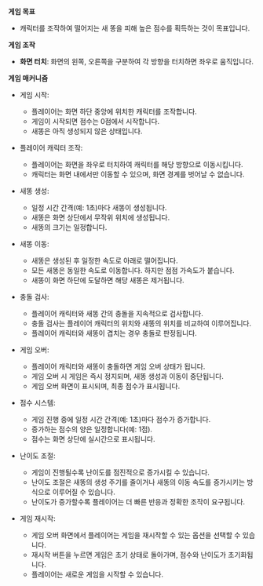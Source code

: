 **게임 목표**

- 캐릭터를 조작하여 떨어지는 새 똥을 피해 높은 점수를 획득하는 것이 목표입니다.

**게임 조작**

- **화면 터치**: 화면의 왼쪽, 오른쪽을 구분하여 각 방향을 터치하면 좌우로 움직입니다.

**게임 매커니즘**

- 게임 시작:

  - 플레이어는 화면 하단 중앙에 위치한 캐릭터를 조작합니다.
  - 게임이 시작되면 점수는 0점에서 시작합니다.
  - 새똥은 아직 생성되지 않은 상태입니다.

- 플레이어 캐릭터 조작:

  - 플레이어는 화면을 좌우로 터치하여 캐릭터를 해당 방향으로 이동시킵니다.
  - 캐릭터는 화면 내에서만 이동할 수 있으며, 화면 경계를 벗어날 수 없습니다.

- 새똥 생성:

  - 일정 시간 간격(예: 1초)마다 새똥이 생성됩니다.
  - 새똥은 화면 상단에서 무작위 위치에 생성됩니다.
  - 새똥의 크기는 일정합니다.

- 새똥 이동:

  - 새똥은 생성된 후 일정한 속도로 아래로 떨어집니다.
  - 모든 새똥은 동일한 속도로 이동합니다. 하지만 점점 가속도가 붙습니다.
  - 새똥이 화면 하단에 도달하면 해당 새똥은 제거됩니다.

- 충돌 검사:

  - 플레이어 캐릭터와 새똥 간의 충돌을 지속적으로 검사합니다.
  - 충돌 검사는 플레이어 캐릭터의 위치와 새똥의 위치를 비교하여 이루어집니다.
  - 플레이어 캐릭터와 새똥이 겹치는 경우 충돌로 판정됩니다.

- 게임 오버:

  - 플레이어 캐릭터와 새똥이 충돌하면 게임 오버 상태가 됩니다.
  - 게임 오버 시 게임은 즉시 정지되며, 새똥 생성과 이동이 중단됩니다.
  - 게임 오버 화면이 표시되며, 최종 점수가 표시됩니다.

- 점수 시스템:

  - 게임 진행 중에 일정 시간 간격(예: 1초)마다 점수가 증가합니다.
  - 증가하는 점수의 양은 일정합니다(예: 1점).
  - 점수는 화면 상단에 실시간으로 표시됩니다.

- 난이도 조절:

  - 게임이 진행될수록 난이도를 점진적으로 증가시킬 수 있습니다.
  - 난이도 조절은 새똥의 생성 주기를 줄이거나 새똥의 이동 속도를 증가시키는 방식으로 이루어질 수 있습니다.
  - 난이도가 증가할수록 플레이어는 더 빠른 반응과 정확한 조작이 요구됩니다.

- 게임 재시작:

  - 게임 오버 화면에서 플레이어는 게임을 재시작할 수 있는 옵션을 선택할 수 있습니다.
  - 재시작 버튼을 누르면 게임은 초기 상태로 돌아가며, 점수와 난이도가 초기화됩니다.
  - 플레이어는 새로운 게임을 시작할 수 있습니다.
